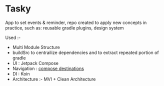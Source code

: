 # Tasky
App to set events &amp; reminder, repo created to apply new concepts in practice, such as: reusable gradle plugins, design system 

Used :-

- Multi Module Structure 
- buildSrc to centrailize dependencies and to extract repeated portion of gradle
- UI : Jetpack Compose
- Navigation : [compose destinations](https://github.com/raamcosta/compose-destinations)
- DI : Koin
- Architecture :- MVI + Clean Architecture 


